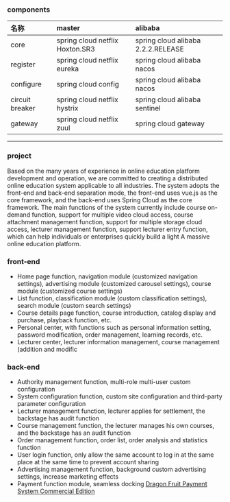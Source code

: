 

### components
| 名称 | master | alibaba |
|:---|:---|:---|
| core | spring cloud netflix Hoxton.SR3  |  spring cloud alibaba 2.2.2.RELEASE  |
| register | spring cloud netflix eureka      |  spring cloud alibaba nacos          |
| configure | spring cloud config              |  spring cloud alibaba nacos          |
| circuit breaker   | spring cloud netflix hystrix    |  spring cloud alibaba sentinel        |
| gateway | spring cloud netflix zuul       |  spring cloud gateway                 |


---

### project
Based on the many years of experience in online education platform development and operation, we are committed to creating a distributed online education system applicable to all industries. The system adopts the front-end and back-end separation mode, the front-end uses vue.js as the core framework, and the back-end uses Spring Cloud as the core framework. The main functions of the system currently include course on-demand function, support for multiple video cloud access, course attachment management function, support for multiple storage cloud access, lecturer management function, support lecturer entry function, which can help individuals or enterprises quickly build a light A massive online education platform.


### front-end
* Home page function, navigation module (customized navigation settings), advertising module (customized carousel settings), course module (customized course settings)
* List function, classification module (custom classification settings), search module (custom search settings)
* Course details page function, course introduction, catalog display and purchase, playback function, etc.
* Personal center, with functions such as personal information setting, password modification, order management, learning records, etc.
* Lecturer center, lecturer information management, course management (addition and modific

### back-end
* Authority management function, multi-role multi-user custom configuration
* System configuration function, custom site configuration and third-party parameter configuration
* Lecturer management function, lecturer applies for settlement, the backstage has audit function
* Course management function, the lecturer manages his own courses, and the backstage has an audit function
* Order management function, order list, order analysis and statistics function
* User login function, only allow the same account to log in at the same place at the same time to prevent account sharing
* Advertising management function, background custom advertising settings, increase marketing effects
* Payment function module, seamless docking [Dragon Fruit Payment System Commercial Edition](https://pay.roncoo.net/)

